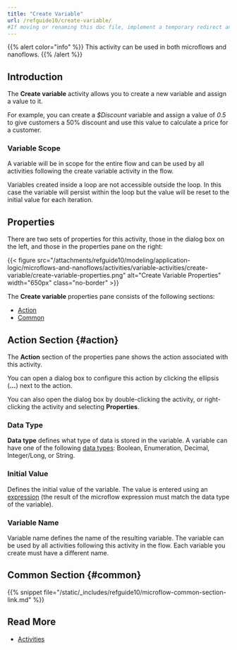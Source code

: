 ```yaml
---
title: "Create Variable"
url: /refguide10/create-variable/
#If moving or renaming this doc file, implement a temporary redirect and let the respective team know they should update the URL in the product. See Mapping to Products for more details.
---
```


{{% alert color="info" %}}
This activity can be used in both microflows and nanoflows.
{{% /alert %}}

## Introduction

The **Create variable** activity allows you to create a new variable and assign a value to it. 

For example, you can create a *$Discount* variable and assign a value of *0.5* to give customers a 50% discount and use this value to calculate a price for a customer.

### Variable Scope

A variable will be in scope for the entire flow and can be used by all activities following the create variable activity in the flow.

Variables created inside a loop are not accessible outside the loop. In this case the variable will persist within the loop but the value will be reset to the initial value for each iteration.

## Properties

There are two sets of properties for this activity, those in the dialog box on the left, and those in the properties pane on the right:

{{< figure src="/attachments/refguide10/modeling/application-logic/microflows-and-nanoflows/activities/variable-activities/create-variable/create-variable-properties.png" alt="Create Variable Properties" width="650px" class="no-border" >}}

The **Create variable** properties pane consists of the following sections:

* [Action](#action)
* [Common](#common)

## Action Section {#action}

The **Action** section of the properties pane shows the action associated with this activity.

You can open a dialog box to configure this action by clicking the ellipsis (**…**) next to the action.

You can also open the dialog box by double-clicking the activity, or right-clicking the activity and selecting **Properties**.

### Data Type

**Data type** defines what type of data is stored in the variable. A variable can have one of the following [data types](/refguide10/data-types/): Boolean, Enumeration, Decimal, Integer/Long, or String.

### Initial Value

Defines the initial value of the variable. The value is entered using an [expression](/refguide10/expressions/) (the result of the microflow expression must match the data type of the variable).

### Variable Name

Variable name defines the name of the resulting variable. The variable can be used by all activities following this activity in the flow. Each variable you create must have a different name.

## Common Section {#common}

{{% snippet file="/static/_includes/refguide10/microflow-common-section-link.md" %}}

## Read More

* [Activities](/refguide10/activities/)
